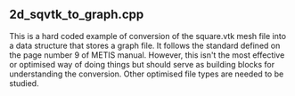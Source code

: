 ## 2d_sqvtk_to_graph.cpp
This is a hard coded example of conversion of the square.vtk mesh file into a data structure that stores a graph file. It follows the standard defined on the page number 9 of METIS manual. However, this isn't the most effective or optimised way of doing things but should serve as building blocks for understanding the conversion. Other optimised file types are needed to be studied.
